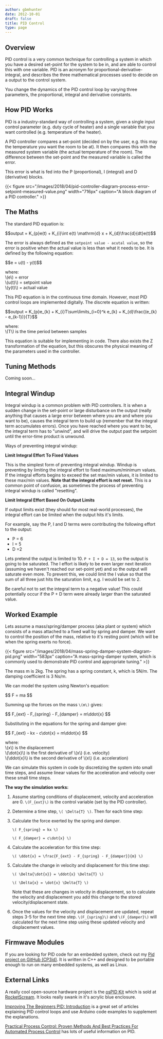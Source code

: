 ```yaml
---
author: gbmhunter
date: 2012-10-01
draft: false
title: PID Control
type: page
---
```


## Overview

PID control is a very common technique for controlling a system in which you have a desired set-point for the system to be in, and are able to control this with one variable. PID is an acronym for proportional-derivative-integral, and describes the three mathematical processes used to decide on a output to the control system.

You change the dynamics of the PID control loop by varying three parameters, the proportional, integral and derivative constants.

## How PID Works

PID is a industry-standard way of controlling a system, given a single input control parameter (e.g. duty cycle of heater) and a single variable that you want controlled (e.g. temperature of the heater).

A PID controller compares a set-point (decided on by the user, e.g. this may the temperature you want the room to be at). It then compares this with the measured system variable (the actual temperature of the room). The difference between the set-point and the measured variable is called the error.

This error is what is fed into the P (proportional), I (integral) and D (derivative) blocks.


{{< figure src="/images/2018/04/pid-controller-diagram-process-error-setpoint-measured-value.png" width="716px" caption="A block diagram of a PID controller."  >}}

## The Maths

The standard PID equation is:

<div>$$output = K_{p}e(t) + K_{i}\int e(t) \mathrm{d} x + K_{d}\frac{d}{dt}e(t)$$</div>

The error is always defined as the `setpoint value - acutal value`, so the error is positive when the actual value is less than what it needs to be. It is defined by the following equation:

<div>$$e = u(t) - y(t)$$</div>

<p class="centered">
	where:<br>
	\(e\) = error<br>
	\(u(t)\) = setpoint value<br>
	\(y(t)\) = actual value<br>
</p>

This PID equation is in the continuous time domain. However, most PID control loops are implemented digitally. The discrete equation is written:

<div>$$output = K_{p}e_{k} + K_{i}T\sum\limits_{i=0}^k e_{k} + K_{d}\frac{(e_{k} - e_{k-1})}{T}$$</div>

<p class="centered">
	where:<br>
	\(T\) is the time period between samples<br>
</p>

This equation is suitable for implementing in code. There also exists the Z transformation of the equation, but this obscures the physical meaning of the parameters used in the controller.

## Tuning Methods

Coming soon...

## Integral Windup

Integral windup is a common problem with PID controllers. It is when a sudden change in the set-point or large disturbance on the output (really anything that causes a large error between where you are and where you want to be), causes the integral term to build up (remember that the integral term accumulates errors). Once you have reached where you want to be, the integral term has to "unwind", and will drive the output past the setpoint until the error-time product is unwound.

Ways of preventing integral windup:

**Limit Integral Effort To Fixed Values**

This is the simplest form of preventing integral windup. Windup is preventing by limiting the integral effort to fixed maximum/minimum values. If the integral efforts begins to exceed the set max/min values, it is limited to these max/min values. **Note that the integral effort is not reset.** This is a common point of confusion, as sometimes the process of preventing integral windup is called "resetting".

**Limit Integral Effort Based On Output Limits**

If output limits exist (they should for most real-world processes), the integral effort can be limited when the output hits it's limits.

For example, say the P, I and D terms were contributing the following effort to the output:

* P = 6
* I = 5
* D =2

Lets pretend the output is limited to 10. `P + I + D = 13`, so the output is going to be saturated. The I effort is likely to be even larger next iteration (assuming we haven't reached our set-point yet) and so the output will saturate even more. To prevent this, we could limit the I value so that the sum of all three just hits the saturation limit, e.g. I would be set to 2.

Be careful not to set the integral term to a negative value! This could potentially occur if the P + D term were already larger than the saturated value.

## Worked Example

Lets assume a mass/spring/damper process (aka plant or system) which consists of a mass attached to a fixed wall by spring and damper. We want to control the position of the mass, relative to it's resting point (which will be when the spring exerts no force).

{{< figure src="/images/2018/04/mass-spring-damper-system-diagram-pid.png" width="583px" caption="A mass-spring-damper system, which is commonly used to demonstrate PID control and appropriate tuning."  >}}

The mass m is 2kg. The spring has a spring constant, k, which is 5N/m. The damping coefficient is 3 Ns/m.

We can model the system using Newton's equation:

<div>$$ F = ma $$</div>

Summing up the forces on the mass `\(m\)` gives:

<div>$$ F_{ext} - F_{spring} - F_{damper} = m\ddot{x} $$</div>

Substituting in the equations for the spring and damper give:

<div>$$ F_{ext} - kx - c\dot{x} = m\ddot{x} $$</div>

<p class="centered">
	where:<br>
	\(x\) is the displacement<br>
	\(\dot{x}\) is the first derivative of \(x\) (i.e. velocity)<br>
	\(\ddot{x}\) is the second derivative of \(x\) (i.e. acceleration)<br>
 </p>

We can simulate this system in code by discretizing the system into small time steps, and assume linear values for the acceleration and velocity over these small time steps.

**The way the simulation works:**

1. Assume starting conditions of displacement, velocity and acceleration are 0. `\(F_{ext}\)` is the control variable (set by the PID controller).

2. Determine a time step, `\( \Delta{T} \)`. Then for each time step:

3. Calculate the force exerted by the spring and damper.  

	`\( F_{spring} = kx \)`

 	`\( F_{damper} = c\dot{x} \)`

4. Calculate the acceleration for this time step:  

	`\( \ddot{x} = \frac{F_{ext} - F_{spring} - F_{damper}}{m} \)`

5. Calculate the change in velocity and displacement for this time step:  

	`\( \Delta{\dot{x}} = \ddot{x} \Delta{T} \)`

	`\( \Delta{x} = \dot{x} \Delta{T} \)`
   
	Note that these are changes in velocity in displacement, so to calculate the velocity and displacement you add this change to the stored velocity/displacement state.

6. Once the values for the velocity and displacement are updated, repeat steps 3-5 for the next time step. `\(F_{spring}\)` and `\(F_{damper}\)` will calculated for the next time step using these updated velocity and displacement values.

## Firmwave Modules

If you are looking for PID code for an embedded system, check out my [Pid project on GitHub (CP3id)](https://github.com/gbmhunter/CP3id). It is written in C++ and designed to be portable enough to run on many embedded systems, as well as Linux.

## External Links

A really cool open-source hardware project is the [osPID Kit](http://www.rocketscream.com/shop/ospid-kit) which is sold at [RocketScream](http://www.rocketscream.com). It looks really swank in it's acrylic blue enclosure.

[Improving The Beginners PID: Introduction](http://brettbeauregard.com/blog/2011/04/improving-the-beginners-pid-introduction/) is a great set of articles explaining PID control loops and use Arduino code examples to supplement the explanations.

[Practical Process Control: Proven Methods And Best Practices For Automated Process Control](http://controlguru.com/) has lots of useful information on PID.
